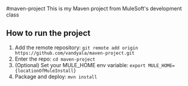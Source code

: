 #maven-project
This is my Maven project from MuleSoft's development class
## How to run the project
1. Add the remote repository: `git remote add origin
https://github.com/vandyala/maven-project.git`
2. Enter the repo: `cd maven-project`
3. (Optional) Set your MULE_HOME env variable: `export
MULE_HOME={locationOfMuleInstall}`
4. Package and deploy: `mvn install`